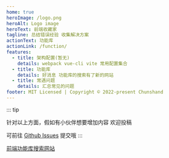 ```yaml
---
home: true
heroImage: /logo.png
heroAlt: Logo image
heroText: 前端收藏家
tagline: 总结错误经验 收集解决方案
actionText: 功能库
actionLink: /function/
features:
  - title: 架构配置(暂无)
    details: webpack vue-cli vite 常用配置集合
  - title: 功能库
    details: 好消息 功能库的搜索有了新的网站 
  - title: 常遇问题
    details: 汇总常见的问题
footer: MIT Licensed | Copyright © 2022-present Chunshand
---
```



::: tip

针对以上方面，假如有小伙伴想要增加内容 欢迎投稿

可前往 <a href="https://github.com/chunshand/chunshand.github.io/issues" target="_bank">Github Issues</a> 提交哦
:::

[前端功能库搜索网站](https://chunshand.github.io/search-wheel/#/)
